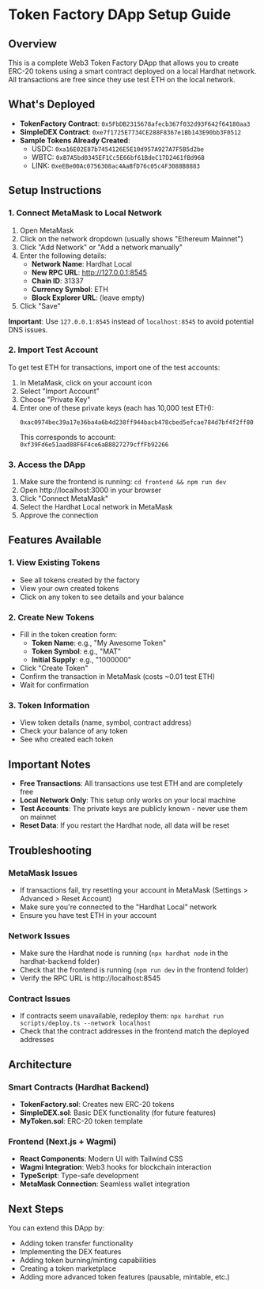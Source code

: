 # Token Factory DApp Setup Guide

## Overview
This is a complete Web3 Token Factory DApp that allows you to create ERC-20 tokens using a smart contract deployed on a local Hardhat network. All transactions are free since they use test ETH on the local network.

## What's Deployed
- **TokenFactory Contract**: `0x5FbDB2315678afecb367f032d93F642f64180aa3`
- **SimpleDEX Contract**: `0xe7f1725E7734CE288F8367e1Bb143E90bb3F0512`
- **Sample Tokens Already Created**:
  - USDC: `0xa16E02E87b7454126E5E10d957A927A7F5B5d2be`
  - WBTC: `0xB7A5bd0345EF1Cc5E66bf61BdeC17D2461fBd968`
  - LINK: `0xeEBe00Ac0756308ac4AaBfD76c05c4F3088B8883`

## Setup Instructions

### 1. Connect MetaMask to Local Network
1. Open MetaMask
2. Click on the network dropdown (usually shows "Ethereum Mainnet")
3. Click "Add Network" or "Add a network manually"
4. Enter the following details:
   - **Network Name**: Hardhat Local
   - **New RPC URL**: http://127.0.0.1:8545
   - **Chain ID**: 31337
   - **Currency Symbol**: ETH
   - **Block Explorer URL**: (leave empty)
5. Click "Save"

**Important**: Use `127.0.0.1:8545` instead of `localhost:8545` to avoid potential DNS issues.

### 2. Import Test Account
To get test ETH for transactions, import one of the test accounts:
1. In MetaMask, click on your account icon
2. Select "Import Account"
3. Choose "Private Key"
4. Enter one of these private keys (each has 10,000 test ETH):
   ```
   0xac0974bec39a17e36ba4a6b4d238ff944bacb478cbed5efcae784d7bf4f2ff80
   ```
   This corresponds to account: `0xf39Fd6e51aad88F6F4ce6aB8827279cffFb92266`

### 3. Access the DApp
1. Make sure the frontend is running: `cd frontend && npm run dev`
2. Open http://localhost:3000 in your browser
3. Click "Connect MetaMask"
4. Select the Hardhat Local network in MetaMask
5. Approve the connection

## Features Available

### 1. View Existing Tokens
- See all tokens created by the factory
- View your own created tokens
- Click on any token to see details and your balance

### 2. Create New Tokens
- Fill in the token creation form:
  - **Token Name**: e.g., "My Awesome Token"
  - **Token Symbol**: e.g., "MAT"
  - **Initial Supply**: e.g., "1000000"
- Click "Create Token"
- Confirm the transaction in MetaMask (costs ~0.01 test ETH)
- Wait for confirmation

### 3. Token Information
- View token details (name, symbol, contract address)
- Check your balance of any token
- See who created each token

## Important Notes

- **Free Transactions**: All transactions use test ETH and are completely free
- **Local Network Only**: This setup only works on your local machine
- **Test Accounts**: The private keys are publicly known - never use them on mainnet
- **Reset Data**: If you restart the Hardhat node, all data will be reset

## Troubleshooting

### MetaMask Issues
- If transactions fail, try resetting your account in MetaMask (Settings > Advanced > Reset Account)
- Make sure you're connected to the "Hardhat Local" network
- Ensure you have test ETH in your account

### Network Issues
- Make sure the Hardhat node is running (`npx hardhat node` in the hardhat-backend folder)
- Check that the frontend is running (`npm run dev` in the frontend folder)
- Verify the RPC URL is http://localhost:8545

### Contract Issues
- If contracts seem unavailable, redeploy them: `npx hardhat run scripts/deploy.ts --network localhost`
- Check that the contract addresses in the frontend match the deployed addresses

## Architecture

### Smart Contracts (Hardhat Backend)
- **TokenFactory.sol**: Creates new ERC-20 tokens
- **SimpleDEX.sol**: Basic DEX functionality (for future features)
- **MyToken.sol**: ERC-20 token template

### Frontend (Next.js + Wagmi)
- **React Components**: Modern UI with Tailwind CSS
- **Wagmi Integration**: Web3 hooks for blockchain interaction
- **TypeScript**: Type-safe development
- **MetaMask Connection**: Seamless wallet integration

## Next Steps
You can extend this DApp by:
- Adding token transfer functionality
- Implementing the DEX features
- Adding token burning/minting capabilities
- Creating a token marketplace
- Adding more advanced token features (pausable, mintable, etc.)
